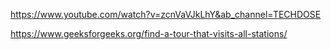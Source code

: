 https://www.youtube.com/watch?v=zcnVaVJkLhY&ab_channel=TECHDOSE

https://www.geeksforgeeks.org/find-a-tour-that-visits-all-stations/